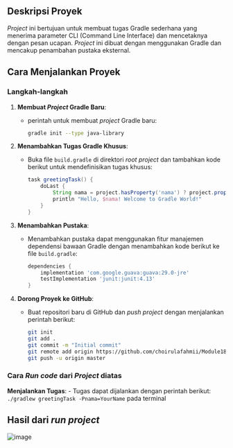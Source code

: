 ## Deskripsi Proyek
_Project_ ini bertujuan untuk membuat tugas Gradle sederhana yang menerima parameter CLI (Command Line Interface) dan mencetaknya dengan pesan ucapan. _Project_ ini dibuat dengan menggunakan Gradle dan mencakup penambahan pustaka eksternal.

## Cara Menjalankan Proyek

### Langkah-langkah
1. **Membuat _Project_ Gradle Baru**:
    - perintah untuk membuat _project_ Gradle baru:
      ```bash
      gradle init --type java-library
      ```

2. **Menambahkan Tugas Gradle Khusus**:
    - Buka file `build.gradle` di direktori _root project_ dan tambahkan kode berikut untuk mendefinisikan tugas khusus:
      ```groovy
      task greetingTask() {
          doLast {
              String nama = project.hasProperty('nama') ? project.property('nama') : 'AMI'
              println "Hello, $nama! Welcome to Gradle World!"
          }
      }
      ```
      
3. **Menambahkan Pustaka**:
    - Menambahkan pustaka dapat menggunakan fitur manajemen dependensi bawaan Gradle dengan menambahkan kode berikut ke file `build.gradle`:
      ```groovy
      dependencies {
          implementation 'com.google.guava:guava:29.0-jre'
          testImplementation 'junit:junit:4.13'
      }
      ```

4. **Dorong Proyek ke GitHub**:
    - Buat repositori baru di GitHub dan _push project_ dengan menjalankan perintah berikut:
      ```bash
      git init
      git add .
      git commit -m "Initial commit"
      git remote add origin https://github.com/choirulafahmii/Module18Task.git
      git push -u origin master
      ```
      
### Cara _Run code_ dari _Project_ diatas

  **Menjalankan Tugas**:
    - Tugas dapat dijalankan dengan perintah berikut:
      ```
      ./gradlew greetingTask -Pnama=YourName
      ```
      pada terminal

## Hasil dari _run project_

![image](https://github.com/user-attachments/assets/d871758d-73fe-4cbe-9801-f6ed38b79141)
